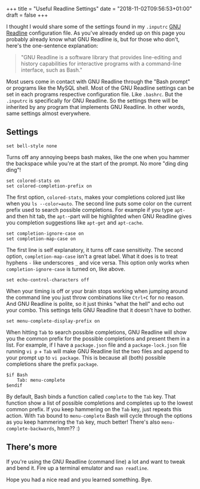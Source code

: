 +++
title = "Useful Readline Settings"
date = "2018-11-02T09:56:53+01:00"
draft = false
+++

I thought I would share some of the settings found in my `.inputrc` 
[GNU Readline](https://www.gnu.org/software/readline/) configuration file. 
As you've already ended up on this page you probably already know what GNU 
Readline is, but for those who don't, here's the one-sentence explanation: 

> "GNU Readline is a software library that provides line-editing and
history capabilities for interactive programs with a command-line interface,
such as Bash."

Most users come in contact with GNU Readline through the "Bash prompt" or
programs like the MySQL shell. Most of the GNU Readline settings can be set in
each programs respective configuration file. Like `.bashrc`. But the `.inputrc`
is specifically for GNU Readline. So the settings there will be inherited by any
program that implements GNU Readline. In other words, same settings almost
everywhere.

## Settings

```
set bell-style none
```
Turns off any annoying beeps bash makes, like the one when you hammer the
backspace while you're at the start of the prompt. No more "ding ding ding"!

```
set colored-stats on
set colored-completion-prefix on
```
The first option, `colored-stats`, makes your completions colored just like
when you `ls --color=auto`. The second line puts some color on the current
prefix used to search possible completions. For example if you type `apt-` and
then hit tab, the `apt-`-part will be highlighted when GNU Readline gives you
completion suggestions like `apt-get` and `apt-cache`.

```
set completion-ignore-case on
set completion-map-case on
```
The first line is self explanatory, it turns off case sensitivity. The second
option, `completion-map-case` isn't a great label. What it does is to treat
hyphens `-` like underscores `_` and vice versa. This option only works when
`completion-ignore-case` is turned on, like above.

```
set echo-control-characters off
```
When your timing is off or your brain stops working when jumping around the
command line you just throw combinations like `Ctrl+C` for no reason. And
GNU Readline is polite, so it just thinks "what the hell" and echo out your
combo. This settings tells GNU Readline that it doesn't have to bother.

```
set menu-complete-display-prefix on
```
When hitting `Tab` to search possible completions, GNU Readline will show you 
the common prefix for the possible completions and present them in a list. For
example, if I have a `package.json` file and a `package-lock.json` file
running `vi p` + `Tab` will make GNU Readline list the two files and append 
to your prompt up to `vi package`. This is because all (both) possible
completions share the prefix `package`.

```
$if Bash
    Tab: menu-complete
$endif
```
By default, Bash binds a function called `complete` to the `Tab` key. That
function show a list of possible completions and completes up to the lowest
common prefix. If you keep hammering on the `Tab` key, just repeats this action.
With `Tab` bound to `menu-complete` Bash will cycle through the options as you
keep hammering the `Tab` key, much better! There's also 
`menu-complete-backwards`, hmm?? :)

## There's more

If you're using the GNU Readline (command line) a lot and want to tweak and bend
it. Fire up a terminal emulator and `man readline`.

Hope you had a nice read and you learned something. Bye.

